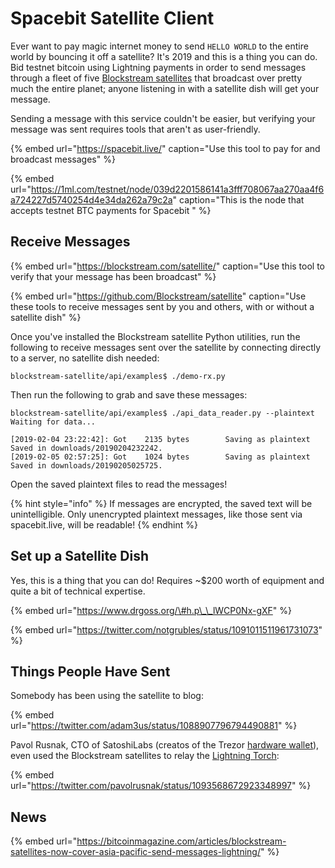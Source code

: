 # Spacebit Satellite Client

Ever want to pay magic internet money to send `HELLO WORLD` to the entire world by bouncing it off a satellite? It's 2019 and this is a thing you can do. Bid testnet bitcoin using Lightning payments in order to send messages through a fleet of five [Blockstream satellites](https://blockstream.com/satellite/) that broadcast over pretty much the entire planet; anyone listening in with a satellite dish will get your message.

Sending a message with this service couldn't be easier, but verifying your message was sent requires tools that aren't as user-friendly.

{% embed url="https://spacebit.live/" caption="Use this tool to pay for and broadcast messages" %}

{% embed url="https://1ml.com/testnet/node/039d2201586141a3fff708067aa270aa4f6a724227d5740254d4e34da262a79c2a" caption="This is the node that accepts testnet BTC payments for Spacebit " %}

## Receive Messages

{% embed url="https://blockstream.com/satellite/" caption="Use this tool to verify that your message has been broadcast" %}

{% embed url="https://github.com/Blockstream/satellite" caption="Use these tools to receive messages sent by you and others, with or without a satellite dish" %}

Once you've installed the Blockstream satellite Python utilities, run the following to receive messages sent over the satellite by connecting directly to a server, no satellite dish needed:

```text
blockstream-satellite/api/examples$ ./demo-rx.py
```

Then run the following to grab and save these messages:

```text
blockstream-satellite/api/examples$ ./api_data_reader.py --plaintext
Waiting for data...

[2019-02-04 23:22:42]: Got    2135 bytes        Saving as plaintext
Saved in downloads/20190204232242.
[2019-02-05 02:57:25]: Got    1024 bytes        Saving as plaintext
Saved in downloads/20190205025725.
```

Open the saved plaintext files to read the messages!

{% hint style="info" %}
If messages are encrypted, the saved text will be unintelligible. Only unencrypted plaintext messages, like those sent via spacebit.live, will be readable!
{% endhint %}

## Set up a Satellite Dish

Yes, this is a thing that you can do!  Requires ~$200 worth of equipment and quite a bit of technical expertise.

{% embed url="https://www.drgoss.org/\#h.p\_\_lWCP0Nx-gXF" %}

{% embed url="https://twitter.com/notgrubles/status/1091011511961731073" %}

## Things People Have Sent

Somebody has been using the satellite to blog:

{% embed url="https://twitter.com/adam3us/status/1088907796794490881" %}

Pavol Rusnak, CTO of SatoshiLabs \(creatos of the Trezor [hardware wallet](../../lightning-technology/research/hardware-wallets.md)\), even used the Blockstream satellites to relay the [Lightning Torch](lightning-torch.md):

{% embed url="https://twitter.com/pavolrusnak/status/1093568672923348997" %}

## News

{% embed url="https://bitcoinmagazine.com/articles/blockstream-satellites-now-cover-asia-pacific-send-messages-lightning/" %}



